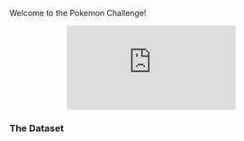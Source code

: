 Welcome to the Pokemon Challenge! 

<p align="center"> 
  <iframe src="https://www.youtube.com/watch?v=6xKWiCMKKJg" frameborder="0" allow="accelerometer; autoplay; encrypted-media; gyroscope; picture-in-picture" allowfullscreen class="frame"></iframe> 
</p>


### The Dataset 

